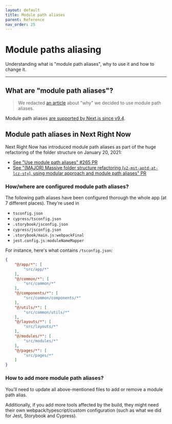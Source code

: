```yaml
---
layout: default
title: Module path aliases
parent: Reference
nav_order: 25
---
```


# Module paths aliasing

<div class="code-example" markdown="1">
Understanding what is "module path aliases", why to use it and how to change it.
</div>

---

## What are "module path aliases"?

> We redacted [an article](https://dev.to/vadorequest/migrating-next-js-jest-storybook-cypress-to-use-module-path-aliases-instead-of-relative-paths-d9a) about "why" we decided to use module path aliases.

Module path aliases [are supported by Next.js since v9.4](https://nextjs.org/docs/advanced-features/module-path-aliases).

## Module path aliases in Next Right Now

Next Right Now has introduced module path aliases as part of the huge refactoring of the folder structure on January 20, 2021:
- [See "Use module path aliases" #265 PR](https://github.com/UnlyEd/next-right-now/pull/265)
- [See "(MAJOR) Massive folder structure refactoring (`v2-mst-aptd-at-lcz-sty`), using modular approach and module path aliases" PR](https://github.com/UnlyEd/next-right-now/pull/264)

### How/where are configured module path aliases?

The following path aliases have been configured thorough the whole app (at 7 different places). They're used in

- `tsconfig.json`
- `cypress/tsconfig.json`
- `.storybook/jsconfig.json`
- `cypress/jsconfig.json`
- `.storybook/main.js:webpackFinal`
- `jest.config.js:moduleNameMapper`

For instance, here's what contains `/tsconfig.json`:
```json
{
    "@/app/*": [
        "src/app/*"
    ],
    "@/common/*": [
        "src/common/*"
    ],
    "@/components/*": [
        "src/common/components/*"
    ],
    "@/utils/*": [
        "src/common/utils/*"
    ],
    "@/layouts/*": [
        "src/layouts/*"
    ],
    "@/modules/*": [
        "src/modules/*"
    ],
    "@/pages/*": [
        "src/pages/*"
    ]
}
```

### How to add more module path aliases?

You'll need to update all above-mentioned files to add or remove a module path alias.

Additionally, if you add more tools affected by the build, they might need their own webpack/typescript/custom configuration (such as what we did for Jest, Storybook and Cypress).
